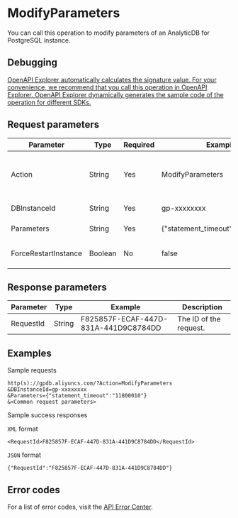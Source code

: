# ModifyParameters

You can call this operation to modify parameters of an AnalyticDB for PostgreSQL instance.

## Debugging

[OpenAPI Explorer automatically calculates the signature value. For your convenience, we recommend that you call this operation in OpenAPI Explorer. OpenAPI Explorer dynamically generates the sample code of the operation for different SDKs.](https://api.aliyun.com/#product=gpdb&api=ModifyParameters&type=RPC&version=2016-05-03)

## Request parameters

|Parameter|Type|Required|Example|Description|
|---------|----|--------|-------|-----------|
|Action|String|Yes|ModifyParameters|The operation that you want to perform. Set the value to ModifyParameters. |
|DBInstanceId|String|Yes|gp-xxxxxxxx|The ID of the instance. |
|Parameters|String|Yes|\{"statement\_timeout":"11800010"\}|The list of the parameters. |
|ForceRestartInstance|Boolean|No|false|Specifies whether to forcibly restart the instance. |

## Response parameters

|Parameter|Type|Example|Description|
|---------|----|-------|-----------|
|RequestId|String|F825857F-ECAF-447D-831A-441D9C8784DD|The ID of the request. |

## Examples

Sample requests

```
http(s)://gpdb.aliyuncs.com/?Action=ModifyParameters
&DBInstanceId=gp-xxxxxxxx
&Parameters={"statement_timeout":"11800010"}
&<Common request parameters>
```

Sample success responses

`XML` format

```
<RequestId>F825857F-ECAF-447D-831A-441D9C8784DD</RequestId>
```

`JSON` format

```
{"RequestId":"F825857F-ECAF-447D-831A-441D9C8784DD"}
```

## Error codes

For a list of error codes, visit the [API Error Center](https://error-center.alibabacloud.com/status/product/gpdb).

